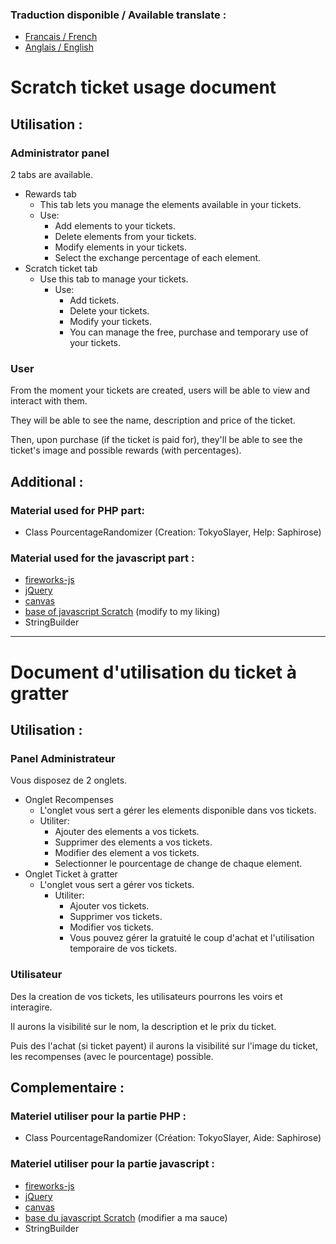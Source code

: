 ### Traduction disponible / Available translate :
* [Francais / French](https://github.com/TokyoSlayers/PluginAzurium/blob/main/Ticket%20a%20gratter-Scratch%20Ticket.md#document-dutilisation-du-ticket-%C3%A0-gratter)
* [Anglais / English](https://github.com/TokyoSlayers/PluginAzurium/blob/main/Ticket%20a%20gratter-Scratch%20Ticket.md#scratch-ticket-usage-document)


# Scratch ticket usage document

## Utilisation :

### Administrator panel
2 tabs are available. 
- Rewards tab
  - This tab lets you manage the elements available in your tickets.
  - Use:
    - Add elements to your tickets.
    - Delete elements from your tickets.
    - Modify elements in your tickets.
    - Select the exchange percentage of each element.
- Scratch ticket tab
  - Use this tab to manage your tickets.
      - Use:
        - Add tickets.
        - Delete your tickets.
        - Modify your tickets.
        - You can manage the free, purchase and temporary use of your tickets.

### User
From the moment your tickets are created, users will be able to view and interact with them.

They will be able to see the name, description and price of the ticket.

Then, upon purchase (if the ticket is paid for), they'll be able to see the ticket's image and possible rewards (with percentages).

## Additional :

### Material used for PHP part:
* Class PourcentageRandomizer (Creation: TokyoSlayer, Help: Saphirose)

### Material used for the javascript part :
* [fireworks-js](https://github.com/crashmax-dev/fireworks-js/)
* [jQuery](https://api.jquery.com)
* [canvas](https://developer.mozilla.org/fr/docs/Web/HTML/Element/canvas)
* [base of javascript Scratch](https://www.jqueryscript.net/other/jQuery-Plugin-For-HTML5-Canvas-Based-Scratchcard-ScratchIt.html) (modify to my liking)
* StringBuilder

-----

# Document d'utilisation du ticket à gratter 

## Utilisation :

### Panel Administrateur
Vous disposez de 2 onglets. 
- Onglet Recompenses
  - L'onglet vous sert a gérer les elements disponible dans vos tickets.
  - Utiliter:
    - Ajouter des elements a vos tickets.
    - Supprimer des elements a vos tickets.
    - Modifier des element a vos tickets.
    - Selectionner le pourcentage de change de chaque element.
- Onglet Ticket à gratter
  - L'onglet vous sert a gérer vos tickets.
      - Utiliter:
        - Ajouter vos tickets.
        - Supprimer vos tickets.
        - Modifier vos tickets.
        - Vous pouvez gérer la gratuité le coup d'achat et l'utilisation temporaire de vos tickets.

### Utilisateur
Des la creation de vos tickets, les utilisateurs pourrons les voirs et interagire.

Il aurons la visibilité sur le nom, la description et le prix du ticket.

Puis des l'achat (si ticket payent) il aurons la visibilité sur l'image du ticket, les recompenses (avec le pourcentage) possible.

## Complementaire :

### Materiel utiliser pour la partie PHP :
* Class PourcentageRandomizer (Création: TokyoSlayer, Aide: Saphirose)

### Materiel utiliser pour la partie javascript :
* [fireworks-js](https://github.com/crashmax-dev/fireworks-js/)
* [jQuery](https://api.jquery.com)
* [canvas](https://developer.mozilla.org/fr/docs/Web/HTML/Element/canvas)
* [base du javascript Scratch](https://www.jqueryscript.net/other/jQuery-Plugin-For-HTML5-Canvas-Based-Scratchcard-ScratchIt.html) (modifier a ma sauce)
* StringBuilder
